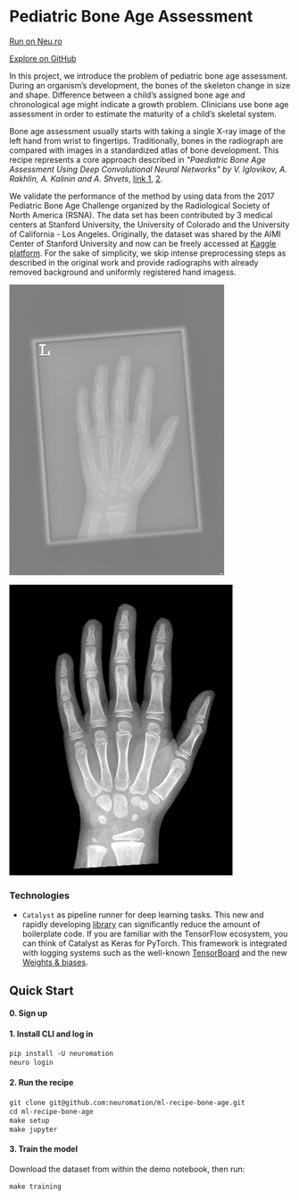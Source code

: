 # Pediatric Bone Age Assessment

[Run on Neu.ro](https://apps.neu.ro/ml-recipes/bone-age)

[Explore on GitHub](https://github.com/neuromation/ml-recipe-bone-age)

In this project, we introduce the problem of pediatric bone age assessment. During an organism’s development, the bones of the skeleton change in size and shape. Difference between a child’s assigned bone age and chronological age might indicate a growth problem. Clinicians use bone age assessment in order to estimate the maturity of a child’s skeletal system.

Bone age assessment usually starts with taking a single X-ray image of the left hand from wrist to fingertips. Traditionally, bones in the radiograph are compared with images in a standardized atlas of bone development. This recipe represents a core approach described in _"Paediatric Bone Age Assessment Using Deep Convolutional Neural Networks" by V. Iglovikov, A. Rakhlin, A. Kalinin and A. Shvets_, [link 1](https://link.springer.com/chapter/10.1007%2F978-3-030-00889-5_34), [2](https://www.biorxiv.org/content/biorxiv/early/2018/06/20/234120.full.pdf).

We validate the performance of the method by using data from the 2017 Pediatric Bone Age Challenge organized by the Radiological Society of North America \(RSNA\). The data set has been contributed by 3 medical centers at Stanford University, the University of Colorado and the University of California - Los Angeles. Originally, the dataset was shared by the AIMI Center of Stanford University and now can be freely accessed at [Kaggle platform](https://kaggle.com/kmader/rsna-bone-age). For the sake of simplicity, we skip intense preprocessing steps as described in the original work and provide radiographs with already removed background and uniformly registered hand imagess.

![Original radiograph of a hand of 82 month old \(approx. 7 y.o.\) girl](../.gitbook/assets/1381_original.png)

![Preprocessed radiograph of a hand of 82 month old \(approx. 7 y.o.\) girl](../.gitbook/assets/1381_preprocessed.png)

### Technologies

* `Catalyst` as pipeline runner for deep learning tasks. This new and rapidly developing [library](https://github.com/catalyst-team/catalyst) can significantly reduce the amount of boilerplate code. If you are familiar with the TensorFlow ecosystem, you can think of Catalyst as Keras for PyTorch. This framework is integrated with logging systems such as the well-known [TensorBoard](https://www.tensorflow.org/tensorboard) and the new [Weights & biases](https://www.wandb.com/).

## Quick Start

#### 0. Sign up

#### 1. Install CLI and log in

```text
pip install -U neuromation
neuro login
```

#### 2. Run the recipe

```text
git clone git@github.com:neuromation/ml-recipe-bone-age.git
cd ml-recipe-bone-age
make setup
make jupyter
```

#### 3. Train the model

Download the dataset from within the demo notebook, then run:

```text
make training
```

